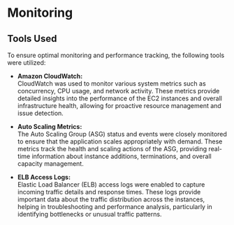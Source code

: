 # Monitoring

## Tools Used

To ensure optimal monitoring and performance tracking, the following tools were utilized:

- **Amazon CloudWatch:**  
  CloudWatch was used to monitor various system metrics such as concurrency, CPU usage, and network activity. These metrics provide detailed insights into the performance of the EC2 instances and overall infrastructure health, allowing for proactive resource management and issue detection.

- **Auto Scaling Metrics:**  
  The Auto Scaling Group (ASG) status and events were closely monitored to ensure that the application scales appropriately with demand. These metrics track the health and scaling actions of the ASG, providing real-time information about instance additions, terminations, and overall capacity management.

- **ELB Access Logs:**  
  Elastic Load Balancer (ELB) access logs were enabled to capture incoming traffic details and response times. These logs provide important data about the traffic distribution across the instances, helping in troubleshooting and performance analysis, particularly in identifying bottlenecks or unusual traffic patterns.
